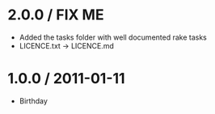 # 2.0.0 / FIX ME

  * Added the tasks folder with well documented rake tasks
  * LICENCE.txt -> LICENCE.md

# 1.0.0 / 2011-01-11

  * Birthday